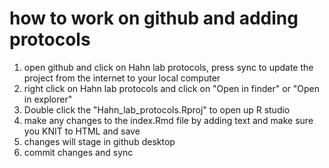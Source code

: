 # how to work on github and adding protocols 

1. open github and click on Hahn lab protocols, press sync to update the project from the internet to your local computer
2. right click on Hahn lab protocols and click on "Open in finder" or "Open in explorer"
3. Double click the "Hahn_lab_protocols.Rproj" to open up R studio
4. make any changes to the index.Rmd file by adding text and make sure you KNIT to HTML  and save
5. changes will stage in github desktop
6. commit changes and sync